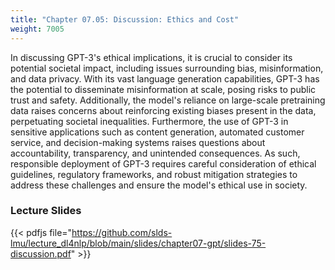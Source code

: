 ```yaml
---
title: "Chapter 07.05: Discussion: Ethics and Cost"
weight: 7005
---
```


In discussing GPT-3's ethical implications, it is crucial to consider its potential societal impact, including issues surrounding bias, misinformation, and data privacy. With its vast language generation capabilities, GPT-3 has the potential to disseminate misinformation at scale, posing risks to public trust and safety. Additionally, the model's reliance on large-scale pretraining data raises concerns about reinforcing existing biases present in the data, perpetuating societal inequalities. Furthermore, the use of GPT-3 in sensitive applications such as content generation, automated customer service, and decision-making systems raises questions about accountability, transparency, and unintended consequences. As such, responsible deployment of GPT-3 requires careful consideration of ethical guidelines, regulatory frameworks, and robust mitigation strategies to address these challenges and ensure the model's ethical use in society.


<!--more-->
<!--{{< video id="TfrSKiOecWI" >}}-->

### Lecture Slides

{{< pdfjs file="https://github.com/slds-lmu/lecture_dl4nlp/blob/main/slides/chapter07-gpt/slides-75-discussion.pdf" >}}
